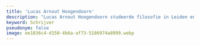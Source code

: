```yaml
---
title: 'Lucas Arnout Hoogendoorn'
description: "Lucas Arnout Hoogendoorn studeerde filosofie in Leiden en was redacteur van Propria Cures.\n\n"
keyword: Schrijver
pseudonym: false
image: ee1836c4-d150-4b6a-af73-5186974a8999.webp
---
```

